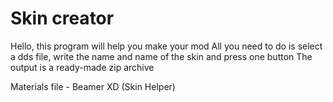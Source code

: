 # Skin creator
Hello, this program will help you make your mod
All you need to do is select a dds file, write the name and name of the skin and press one button
The output is a ready-made zip archive

Materials file - Beamer XD (Skin Helper)
